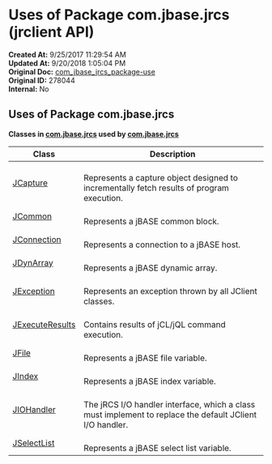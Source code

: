 # Uses of Package com.jbase.jrcs (jrclient   API)

**Created At:** 9/25/2017 11:29:54 AM  
**Updated At:** 9/20/2018 1:05:04 PM  
**Original Doc:** [com_jbase_jrcs_package-use](https://docs.jbase.com/jrcs/com_jbase_jrcs_package-use)  
**Original ID:** 278044  
**Internal:** No  


## Uses of Package com.jbase.jrcs



**Classes in [com.jbase.jrcs](./../com.jbase.jrcs-%28jrclient---api%29) used by [com.jbase.jrcs](./../com.jbase.jrcs-%28jrclient---api%29)**

| Class<br> |  Description<br> |
| --- | --- |
| [JCapture](./../jcapture-%28jrclient-api%29#com.jbase)<br> | <br>Represents a capture object designed to incrementally fetch results of program execution.<br> |
| [JCommon](./../jcommon-%28jrclient-api%29#com.jbase)<br> | <br>Represents a jBASE common block.<br> |
| [JConnection](./../jconnection-%28jrclient-api%29#com.jbase)<br> | <br>Represents a connection to a jBASE host.<br> |
| [JDynArray](./../jdynarray-%28jrclient---api%29#com.jbase)<br> | <br>Represents a jBASE dynamic array.<br> |
| [JException](./../jexception-%28jrclient-api%29#com.jbase)<br> | <br>Represents an exception thrown by all JClient classes.<br> |
| [JExecuteResults](./../jexecuteresults-%28jrclient-api%29#com.jbase)<br> | <br>Contains results of jCL/jQL command execution.<br> |
| [JFile](./../jfile-%28jrclient-api%29#com.jbase)<br> | <br>Represents a jBASE file variable.<br> |
| [JIndex](./../jfile-%28jrclient-api%29#com.jbase)<br> | <br>Represents a jBASE index variable.<br> |
| [JIOHandler](./../jiohandler-%28jrclient-api%29#com.jbase)<br> | <br>The jRCS I/O handler interface, which a class must implement to replace the default JClient I/O handler.<br> |
| [JSelectList](./../jiohandler-%28jrclient-api%29#com.jbase)<br> | <br>Represents a jBASE select list variable.<br> |



